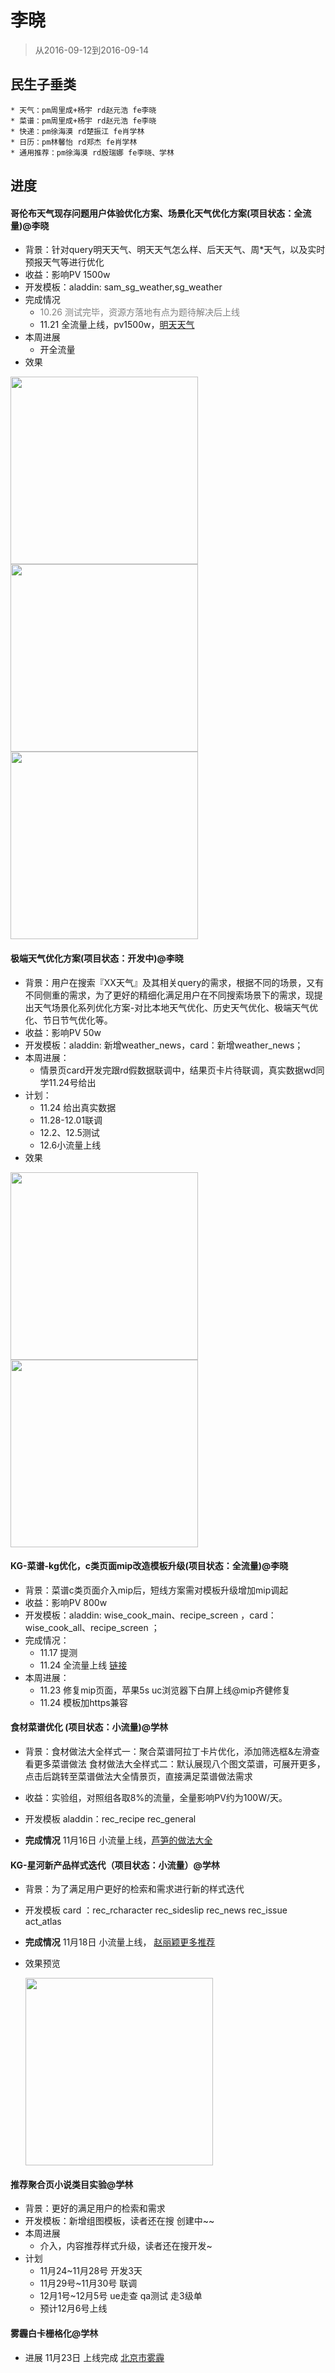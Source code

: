 # 李晓

> 从2016-09-12到2016-09-14

## 民生子垂类

    * 天气：pm周里成+杨宇 rd赵元浩 fe李晓
    * 菜谱：pm周里成+杨宇 rd赵元浩 fe李晓
    * 快递：pm徐海漠 rd楚振江 fe肖学林
    * 日历：pm林馨怡 rd郑杰 fe肖学林
    * 通用推荐：pm徐海漠 rd殷瑞娜 fe李晓、学林

## 进度



#### 哥伦布天气现存问题用户体验优化方案、场景化天气优化方案(项目状态：全流量)@李晓
- 背景：针对query明天天气、明天天气怎么样、后天天气、周*天气，以及实时预报天气等进行优化
- 收益：影响PV 1500w
- 开发模板：aladdin: sam_sg_weather,sg_weather
- 完成情况
    - <span style="color:gray">10.26 测试完毕，资源方落地有点为题待解决后上线</span>
    - 11.21 全流量上线，pv1500w，[明天天气](http://www.baidu.com/s?word=%E6%98%8E%E5%A4%A9%E5%A4%A9%E6%B0%94&callback=B.getCode&ssid=0&from=844b&pu=sz%401320_2001%2Cta%40iphone_1_9.1_3_601&qid=11311115617041668590&rn=10&wpo=base&from=844b&ss=100&sa=ib&ms=1&ts=4962655&isid=11311115617041668590)
- 本周进展
    * 开全流量
- 效果

<img src="http://ala-fe.baidu.com/doc/2016-10-28/img/lixiao12/weather88.png" width="300px">

<img src="http://ala-fe.baidu.com/doc/2016-10-28/img/lixiao12/weather99.png" width="300px">

<img src="http://ala-fe.baidu.com/doc/2016-10-28/img/lixiao12/weather1.png" width="300px">
 
 
#### 极端天气优化方案(项目状态：开发中)@李晓
- 背景：用户在搜索『XX天气』及其相关query的需求，根据不同的场景，又有不同侧重的需求，为了更好的精细化满足用户在不同搜索场景下的需求，现提出天气场景化系列优化方案-对比本地天气优化、历史天气优化、极端天气优化、节日节气优化等。
- 收益：影响PV 50w
- 开发模板：aladdin: 新增weather_news，card：新增weather_news；
- 本周进展：
    - 情景页card开发完跟rd假数据联调中，结果页卡片待联调，真实数据wd同学11.24号给出
- 计划：
    - 11.24 给出真实数据
    - 11.28-12.01联调
    - 12.2、12.5测试
    - 12.6小流量上线
- 效果

<img src="http://ala-fe.baidu.com/doc/2016-11-04/img/lixiao12/07.png" width="300px">

<img src="http://ala-fe.baidu.com/doc/2016-11-04/img/lixiao12/08.png" width="300px">
 
 
#### KG-菜谱-kg优化，c类页面mip改造模板升级(项目状态：全流量)@李晓
- 背景：菜谱c类页面介入mip后，短线方案需对模板升级增加mip调起
- 收益：影响PV 800w
- 开发模板：aladdin: wise_cook_main、recipe_screen ，card：wise_cook_all、recipe_screen ；
- 完成情况：
    - 11.17 提测
    - 11.24 全流量上线 [链接](https://m.baidu.com/s?word=%E7%94%B5%E9%A5%AD%E7%85%B2%E7%85%AE%E6%9D%BF%E6%A0%97%E7%9A%84%E5%81%9A%E6%B3%95)
- 本周进展：
    - 11.23 修复mip页面，苹果5s uc浏览器下白屏上线@mip齐健修复
    - 11.24 模板加https兼容



 
#### 食材菜谱优化 (项目状态：小流量)@学林
- 背景：食材做法大全样式一：聚合菜谱阿拉丁卡片优化，添加筛选框&左滑查看更多菜谱做法
食材做法大全样式二：默认展现八个图文菜谱，可展开更多，点击后跳转至菜谱做法大全情景页，直接满足菜谱做法需求

- 收益：实验组，对照组各取8%的流量，全量影响PV约为100W/天。

- 开发模板 
    aladdin：rec_recipe rec_general
- **完成情况**
    11月16日 小流量上线，[芦笋的做法大全](https://m.baidu.com/s?word=%E8%8A%A6%E7%AC%8B%E7%9A%84%E5%81%9A%E6%B3%95%E5%A4%A7%E5%85%A8&sid=110677)
 
 
#### KG-星河新产品样式迭代（项目状态：小流量）@学林
- 背景：为了满足用户更好的检索和需求进行新的样式迭代
- 开发模板
    card ：rec_rcharacter rec_sideslip rec_news rec_issue act_atlas
- **完成情况**
    11月18日 小流量上线， [赵丽颖更多推荐](https://m.baidu.com/sf?openapi=1&dspName=iphone&from_sf=1&pd=xinghe_recommend_new&resource_id=4193&word=%E8%B5%B5%E4%B8%BD%E9%A2%96&title=%E8%B5%B5%E4%B8%BD%E9%A2%96%E6%9B%B4%E5%A4%9A%E6%8E%A8%E8%8D%90&lid=10333077470622380211&ms=1&frsrcid=30356&frorder=7)
- 效果预览

  <img src="http://wiki.baidu.com/download/attachments/246189488/11.png?api=v2" width="300"/>  
 

#### 推荐聚合页小说类目实验@学林
- 背景：更好的满足用户的检索和需求
- 开发模板：新增组图模板，读者还在搜 创建中~~
- 本周进展
  - 介入，内容推荐样式升级，读者还在搜开发~
- 计划
  - 11月24~11月28号 开发3天
  - 11月29号~11月30号 联调
  - 12月1号~12月5号 ue走查 qa测试 走3级单
  - 预计12月6号上线
 
#### 雾霾白卡栅格化@学林
- 进展 11月23日 上线完成 [北京市雾霾](https://www.baidu.com/ssid=d7f8d2b9bea1c7fad6d51541/from=844b/s?word=%E5%8C%97%E4%BA%AC%E5%B8%82%E9%9B%BE%E9%9C%BE&ts=8054377&t_kt=0&ie=utf-8&fm_kl=021394be2f&rsv_iqid=2482265062575713585&rsv_t=4c48yDLoFb9fW1olilBYWHovzeAuGoENPJELjqzXbm0pd9aMQHs0Hx1Dyg&sa=ib&ms=1&rsv_pq=2482265062575713585&rsv_sug4=4673&ss=101&inputT=3763)
 

 



